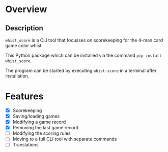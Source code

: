 # Overview
## Description

`whist_score` is a CLI tool that focusses on scorekeeping for the 4-man card game color whist.

This Python package which can be installed via the command `pip install whist_score`.

The program can be started by executing `whist-score` in a terminal after installation.

# Features

- [x] Scorekeeping
- [x] Saving/loading games
- [x] Modifying a game record
- [x] Removing the last game record
- [ ] Modifying the scoring rules
- [ ] Moving to a full CLI tool with separate commands
- [ ] Translations